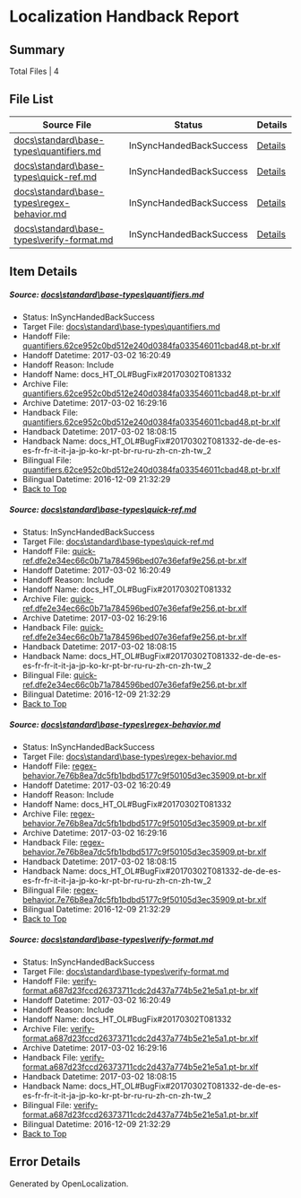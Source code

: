 # <a name='report-top'></a> Localization Handback Report

## Summary
 Total Files | 4

## File List
 Source File | Status | Details 
 ----------- | ------ | ------- 
 [docs\standard\base-types\quantifiers.md](https://github.com/dotnet/docs/blob/90fe68f7f3c4b46502b5d3770b1a2d57c6af748a/docs/standard/base-types/quantifiers.md) | InSyncHandedBackSuccess | [Details](#cd47cc351fb926bcf444bdcbd12f3cd61d9fb3273391)
 [docs\standard\base-types\quick-ref.md](https://github.com/dotnet/docs/blob/90fe68f7f3c4b46502b5d3770b1a2d57c6af748a/docs/standard/base-types/quick-ref.md) | InSyncHandedBackSuccess | [Details](#a6644fc2431beafa2128287eeac73bd598ee304a3392)
 [docs\standard\base-types\regex-behavior.md](https://github.com/dotnet/docs/blob/90fe68f7f3c4b46502b5d3770b1a2d57c6af748a/docs/standard/base-types/regex-behavior.md) | InSyncHandedBackSuccess | [Details](#5656cabb708dcfc311ac7a709446003951b97aa63393)
 [docs\standard\base-types\verify-format.md](https://github.com/dotnet/docs/blob/90fe68f7f3c4b46502b5d3770b1a2d57c6af748a/docs/standard/base-types/verify-format.md) | InSyncHandedBackSuccess | [Details](#077a09152ac23c986a751f42c893e1dcca8582913407)

## Item Details
##### <a name='cd47cc351fb926bcf444bdcbd12f3cd61d9fb3273391'></a> Source: [docs\standard\base-types\quantifiers.md](https://github.com/dotnet/docs/blob/90fe68f7f3c4b46502b5d3770b1a2d57c6af748a/docs/standard/base-types/quantifiers.md)
* Status: InSyncHandedBackSuccess
* Target File: [docs\standard\base-types\quantifiers.md](https://github.com/dotnet/docs.pt-br/blob/cbbd0712a43308e916b7a186c7eacfd867b13d3e/docs/standard/base-types/quantifiers.md)
* Handoff File: [quantifiers.62ce952c0bd512e240d0384fa033546011cbad48.pt-br.xlf](https://github.com/dotnet/docs.handoff/blob/12ccd2873a0fc446c6fa08241bcd54a45b82cb82/ol-handoff/dotnet/docs.pt-br/master/dotnet-core/quantifiers.62ce952c0bd512e240d0384fa033546011cbad48.pt-br.xlf)
* Handoff Datetime: 2017-03-02 16:20:49
* Handoff Reason: Include
* Handoff Name: docs_HT_OL#BugFix#20170302T081332
* Archive File: [quantifiers.62ce952c0bd512e240d0384fa033546011cbad48.pt-br.xlf](https://github.com/dotnet/docs.handoff/blob/45b8c23fbcc606d9e0cbb80d2d33186339531045/ol-archive/dotnet/docs.pt-br/master/dotnet-core/quantifiers.62ce952c0bd512e240d0384fa033546011cbad48.pt-br.xlf)
* Archive Datetime: 2017-03-02 16:29:16
* Handback File: [quantifiers.62ce952c0bd512e240d0384fa033546011cbad48.pt-br.xlf](https://github.com/dotnet/docs.handback/blob/519b08ac9a3c066eeff433734adfc7f7e2475b5f/ol-handback/dotnet/docs.pt-br/master/dotnet-core/quantifiers.62ce952c0bd512e240d0384fa033546011cbad48.pt-br.xlf)
* Handback Datetime: 2017-03-02 18:08:15
* Handback Name: docs_HT_OL#BugFix#20170302T081332-de-de-es-es-fr-fr-it-it-ja-jp-ko-kr-pt-br-ru-ru-zh-cn-zh-tw_2
* Bilingual File: [quantifiers.62ce952c0bd512e240d0384fa033546011cbad48.pt-br.xlf](https://github.com/dotnet/docs.handback/blob/1a4d799b9c73dbc652886f89514739459dc5a9d4/ol-handback/dotnet/docs.pt-br/master/ht-p2/quantifiers.62ce952c0bd512e240d0384fa033546011cbad48.pt-br.xlf)
* Bilingual Datetime: 2016-12-09 21:32:29
* [Back to Top](#report-top)

##### <a name='a6644fc2431beafa2128287eeac73bd598ee304a3392'></a> Source: [docs\standard\base-types\quick-ref.md](https://github.com/dotnet/docs/blob/90fe68f7f3c4b46502b5d3770b1a2d57c6af748a/docs/standard/base-types/quick-ref.md)
* Status: InSyncHandedBackSuccess
* Target File: [docs\standard\base-types\quick-ref.md](https://github.com/dotnet/docs.pt-br/blob/cbbd0712a43308e916b7a186c7eacfd867b13d3e/docs/standard/base-types/quick-ref.md)
* Handoff File: [quick-ref.dfe2e34ec66c0b71a784596bed07e36efaf9e256.pt-br.xlf](https://github.com/dotnet/docs.handoff/blob/12ccd2873a0fc446c6fa08241bcd54a45b82cb82/ol-handoff/dotnet/docs.pt-br/master/dotnet-core/quick-ref.dfe2e34ec66c0b71a784596bed07e36efaf9e256.pt-br.xlf)
* Handoff Datetime: 2017-03-02 16:20:49
* Handoff Reason: Include
* Handoff Name: docs_HT_OL#BugFix#20170302T081332
* Archive File: [quick-ref.dfe2e34ec66c0b71a784596bed07e36efaf9e256.pt-br.xlf](https://github.com/dotnet/docs.handoff/blob/45b8c23fbcc606d9e0cbb80d2d33186339531045/ol-archive/dotnet/docs.pt-br/master/dotnet-core/quick-ref.dfe2e34ec66c0b71a784596bed07e36efaf9e256.pt-br.xlf)
* Archive Datetime: 2017-03-02 16:29:16
* Handback File: [quick-ref.dfe2e34ec66c0b71a784596bed07e36efaf9e256.pt-br.xlf](https://github.com/dotnet/docs.handback/blob/519b08ac9a3c066eeff433734adfc7f7e2475b5f/ol-handback/dotnet/docs.pt-br/master/dotnet-core/quick-ref.dfe2e34ec66c0b71a784596bed07e36efaf9e256.pt-br.xlf)
* Handback Datetime: 2017-03-02 18:08:15
* Handback Name: docs_HT_OL#BugFix#20170302T081332-de-de-es-es-fr-fr-it-it-ja-jp-ko-kr-pt-br-ru-ru-zh-cn-zh-tw_2
* Bilingual File: [quick-ref.dfe2e34ec66c0b71a784596bed07e36efaf9e256.pt-br.xlf](https://github.com/dotnet/docs.handback/blob/1a4d799b9c73dbc652886f89514739459dc5a9d4/ol-handback/dotnet/docs.pt-br/master/ht-p2/quick-ref.dfe2e34ec66c0b71a784596bed07e36efaf9e256.pt-br.xlf)
* Bilingual Datetime: 2016-12-09 21:32:29
* [Back to Top](#report-top)

##### <a name='5656cabb708dcfc311ac7a709446003951b97aa63393'></a> Source: [docs\standard\base-types\regex-behavior.md](https://github.com/dotnet/docs/blob/90fe68f7f3c4b46502b5d3770b1a2d57c6af748a/docs/standard/base-types/regex-behavior.md)
* Status: InSyncHandedBackSuccess
* Target File: [docs\standard\base-types\regex-behavior.md](https://github.com/dotnet/docs.pt-br/blob/cbbd0712a43308e916b7a186c7eacfd867b13d3e/docs/standard/base-types/regex-behavior.md)
* Handoff File: [regex-behavior.7e76b8ea7dc5fb1bdbd5177c9f50105d3ec35909.pt-br.xlf](https://github.com/dotnet/docs.handoff/blob/12ccd2873a0fc446c6fa08241bcd54a45b82cb82/ol-handoff/dotnet/docs.pt-br/master/dotnet-core/regex-behavior.7e76b8ea7dc5fb1bdbd5177c9f50105d3ec35909.pt-br.xlf)
* Handoff Datetime: 2017-03-02 16:20:49
* Handoff Reason: Include
* Handoff Name: docs_HT_OL#BugFix#20170302T081332
* Archive File: [regex-behavior.7e76b8ea7dc5fb1bdbd5177c9f50105d3ec35909.pt-br.xlf](https://github.com/dotnet/docs.handoff/blob/45b8c23fbcc606d9e0cbb80d2d33186339531045/ol-archive/dotnet/docs.pt-br/master/dotnet-core/regex-behavior.7e76b8ea7dc5fb1bdbd5177c9f50105d3ec35909.pt-br.xlf)
* Archive Datetime: 2017-03-02 16:29:16
* Handback File: [regex-behavior.7e76b8ea7dc5fb1bdbd5177c9f50105d3ec35909.pt-br.xlf](https://github.com/dotnet/docs.handback/blob/519b08ac9a3c066eeff433734adfc7f7e2475b5f/ol-handback/dotnet/docs.pt-br/master/dotnet-core/regex-behavior.7e76b8ea7dc5fb1bdbd5177c9f50105d3ec35909.pt-br.xlf)
* Handback Datetime: 2017-03-02 18:08:15
* Handback Name: docs_HT_OL#BugFix#20170302T081332-de-de-es-es-fr-fr-it-it-ja-jp-ko-kr-pt-br-ru-ru-zh-cn-zh-tw_2
* Bilingual File: [regex-behavior.7e76b8ea7dc5fb1bdbd5177c9f50105d3ec35909.pt-br.xlf](https://github.com/dotnet/docs.handback/blob/1a4d799b9c73dbc652886f89514739459dc5a9d4/ol-handback/dotnet/docs.pt-br/master/ht-p2/regex-behavior.7e76b8ea7dc5fb1bdbd5177c9f50105d3ec35909.pt-br.xlf)
* Bilingual Datetime: 2016-12-09 21:32:29
* [Back to Top](#report-top)

##### <a name='077a09152ac23c986a751f42c893e1dcca8582913407'></a> Source: [docs\standard\base-types\verify-format.md](https://github.com/dotnet/docs/blob/90fe68f7f3c4b46502b5d3770b1a2d57c6af748a/docs/standard/base-types/verify-format.md)
* Status: InSyncHandedBackSuccess
* Target File: [docs\standard\base-types\verify-format.md](https://github.com/dotnet/docs.pt-br/blob/cbbd0712a43308e916b7a186c7eacfd867b13d3e/docs/standard/base-types/verify-format.md)
* Handoff File: [verify-format.a687d23fccd26373711cdc2d437a774b5e21e5a1.pt-br.xlf](https://github.com/dotnet/docs.handoff/blob/12ccd2873a0fc446c6fa08241bcd54a45b82cb82/ol-handoff/dotnet/docs.pt-br/master/dotnet-core/verify-format.a687d23fccd26373711cdc2d437a774b5e21e5a1.pt-br.xlf)
* Handoff Datetime: 2017-03-02 16:20:49
* Handoff Reason: Include
* Handoff Name: docs_HT_OL#BugFix#20170302T081332
* Archive File: [verify-format.a687d23fccd26373711cdc2d437a774b5e21e5a1.pt-br.xlf](https://github.com/dotnet/docs.handoff/blob/45b8c23fbcc606d9e0cbb80d2d33186339531045/ol-archive/dotnet/docs.pt-br/master/dotnet-core/verify-format.a687d23fccd26373711cdc2d437a774b5e21e5a1.pt-br.xlf)
* Archive Datetime: 2017-03-02 16:29:16
* Handback File: [verify-format.a687d23fccd26373711cdc2d437a774b5e21e5a1.pt-br.xlf](https://github.com/dotnet/docs.handback/blob/519b08ac9a3c066eeff433734adfc7f7e2475b5f/ol-handback/dotnet/docs.pt-br/master/dotnet-core/verify-format.a687d23fccd26373711cdc2d437a774b5e21e5a1.pt-br.xlf)
* Handback Datetime: 2017-03-02 18:08:15
* Handback Name: docs_HT_OL#BugFix#20170302T081332-de-de-es-es-fr-fr-it-it-ja-jp-ko-kr-pt-br-ru-ru-zh-cn-zh-tw_2
* Bilingual File: [verify-format.a687d23fccd26373711cdc2d437a774b5e21e5a1.pt-br.xlf](https://github.com/dotnet/docs.handback/blob/1a4d799b9c73dbc652886f89514739459dc5a9d4/ol-handback/dotnet/docs.pt-br/master/ht-p2/verify-format.a687d23fccd26373711cdc2d437a774b5e21e5a1.pt-br.xlf)
* Bilingual Datetime: 2016-12-09 21:32:29
* [Back to Top](#report-top)


## Error Details

Generated by OpenLocalization.
